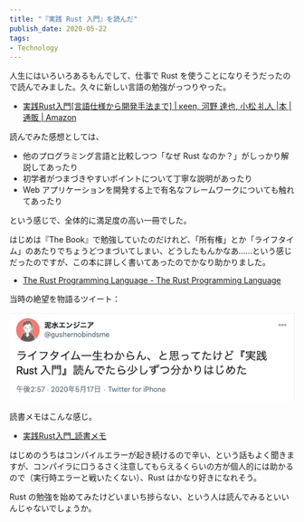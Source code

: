 ```yaml
---
title: "『実践 Rust 入門』を読んだ"
publish_date: 2020-05-22
tags:
- Technology
---
```


人生にはいろいろあるもんでして、仕事で Rust を使うことになりそうだったので読んでみました。久々に新しい言語の勉強がっつりやった。

- [実践Rust入門[言語仕様から開発手法まで] | κeen, 河野 達也, 小松 礼人 |本 | 通販 | Amazon](https://www.amazon.co.jp/dp/4297105594/)

読んでみた感想としては、

- 他のプログラミング言語と比較しつつ「なぜ Rust なのか？」がしっかり解説してあったり
- 初学者がつまづきやすいポイントについて丁寧な説明があったり
- Web アプリケーションを開発する上で有名なフレームワークについても触れてあったり

という感じで、全体的に満足度の高い一冊でした。

はじめは『The Book』で勉強していたのだけれど、「所有権」とか「ライフタイム」のあたりでちょうどつまづいてしまい、どうしたもんかなあ……という感じだったのですが、この本に詳しく書いてあったのでかなり助かりました。

- [The Rust Programming Language - The Rust Programming Language](https://doc.rust-lang.org/book/)

当時の絶望を物語るツイート：

![](../../../assets/1590105600-1.png)

読書メモはこんな感じ。

- [実践Rust入門_読書メモ](https://gist.github.com/gushernobindsme/4cec7a02bdaa6f8dd7fe4f13a1974b30)

はじめのうちはコンパイルエラーが起き続けるので辛い、という話もよく聞きますが、コンパイラに口うるさく注意してもらえるくらいの方が個人的には助かるので（実行時エラーと戦いたくない）、Rust はかなり好きになれそう。

Rust の勉強を始めてみたけどいまいち捗らない、という人は読んでみるといいんじゃないでしょうか。  